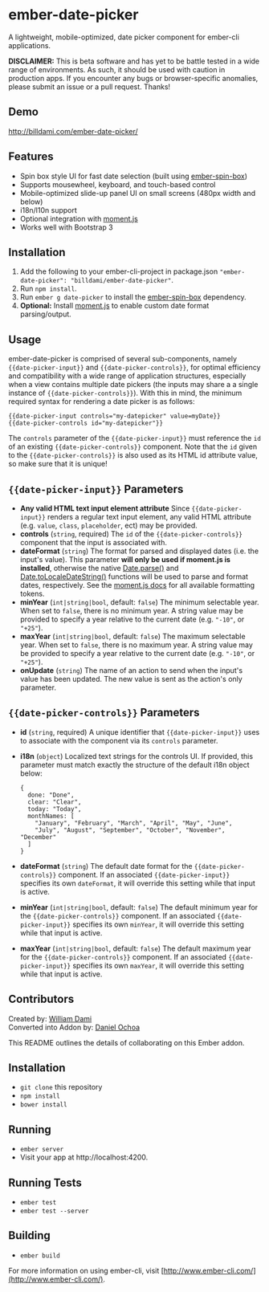 ember-date-picker
=================

A lightweight, mobile-optimized, date picker component for ember-cli applications.

**DISCLAIMER:** This is beta software and has yet to be battle tested in a wide range of environments. As such, it should be used with caution in production apps. If you encounter any bugs or browser-specific anomalies, please submit an issue or a pull request. Thanks!

Demo
----

http://billdami.com/ember-date-picker/

Features
--------

* Spin box style UI for fast date selection (built using [ember-spin-box](https://github.com/billdami/ember-spin-box)</a>)
* Supports mousewheel, keyboard, and touch-based control
* Mobile-optimized slide-up panel UI on small screens (480px width and below)
* i18n/l10n support
* Optional integration with [moment.js](http://momentjs.com/)
* Works well with Bootstrap 3

Installation
------------

1. Add the following to your ember-cli-project in package.json `"ember-date-picker": "billdami/ember-date-picker"`.
2. Run `npm install`.
3. Run `ember g date-picker` to install the [ember-spin-box](https://github.com/billdami/ember-spin-box) dependency.
4. **Optional:** Install [moment.js](http://momentjs.com/) to enable custom date format parsing/output.

Usage
-----

ember-date-picker is comprised of several sub-components, namely `{{date-picker-input}}` and `{{date-picker-controls}}`, for optimal efficiency and compatibility with a wide range of application structures, especially when a view contains multiple date pickers (the inputs may share a a single instance of `{{date-picker-controls}}`). With this in mind, the minimum required syntax for rendering a date picker is as follows:

```
{{date-picker-input controls="my-datepicker" value=myDate}}
{{date-picker-controls id="my-datepicker"}}
```

The `controls` parameter of the `{{date-picker-input}}` must reference the `id` of an existing `{{date-picker-controls}}` component. Note that the `id` given to the `{{date-picker-controls}}` is also used as its HTML id attribute value, so make sure that it is unique!

`{{date-picker-input}}` Parameters
-------

* **Any valid HTML text input element attribute**
  Since `{{date-picker-input}}` renders a regular text input element, any valid HTML attribute (e.g. `value`,  `class`, `placeholder`, ect) may be provided.
* **controls** (`string`, required)
  The `id` of the `{{date-picker-controls}}` component that the input is associated with.
* **dateFormat** (`string`)
  The format for parsed and displayed dates (i.e. the input's value). This parameter **will only be used if moment.js is installed**, otherwise the native [Date.parse()](https://developer.mozilla.org/en-US/docs/Web/JavaScript/Reference/Global_Objects/Date/parse) and [Date.toLocaleDateString()](https://developer.mozilla.org/en-US/docs/Web/JavaScript/Reference/Global_Objects/Date/toLocaleDateString) functions will be used to parse and format dates, respectively. See the [moment.js docs](http://momentjs.com/docs/#/parsing/string-format/) for all available formatting tokens.
* **minYear** (`int|string|bool`, default: `false`)
  The minimum selectable year. When set to `false`, there is no minimum year. A string value may be provided to specify a year relative to the current date (e.g. `"-10"`, or `"+25"`).
* **maxYear** (`int|string|bool`, default: `false`)
  The maximum selectable year. When set to `false`, there is no maximum year. A string value may be provided to specify a year relative to the current date (e.g. `"-10"`, or `"+25"`).
* **onUpdate** (`string`)
  The name of an action to send when the input's value has been updated. The new value is sent as the action's only parameter.

`{{date-picker-controls}}` Parameters
-------

* **id** (`string`, required)
  A unique identifier that `{{date-picker-input}}` uses to associate with the component via its `controls` parameter.
* **i18n** (`object`)
  Localized text strings for the controls UI. If provided, this parameter must match exactly the structure of the default i18n object below:

  ```
  {
    done: "Done",
    clear: "Clear",
    today: "Today",
    monthNames: [
      "January", "February", "March", "April", "May", "June",
      "July", "August", "September", "October", "November", "December"
    ]
  }
  ```
* **dateFormat** (`string`)
  The default date format for the `{{date-picker-controls}}` component. If an associated `{{date-picker-input}}` specifies its own `dateFormat`, it will override this setting while that input is active.
* **minYear** (`int|string|bool`, default: `false`)
  The default minimum year for the `{{date-picker-controls}}` component. If an associated `{{date-picker-input}}` specifies its own `minYear`, it will override this setting while that input is active.
* **maxYear** (`int|string|bool`, default: `false`)
  The default maximum year for the `{{date-picker-controls}}` component. If an associated `{{date-picker-input}}` specifies its own `maxYear`, it will override this setting while that input is active.

Contributors
------------

Created by: [William Dami](https://github.com/billdami)<br/>
Converted into Addon by: [Daniel Ochoa](https://github.com/DanyHunter)


This README outlines the details of collaborating on this Ember addon.

## Installation

* `git clone` this repository
* `npm install`
* `bower install`

## Running

* `ember server`
* Visit your app at http://localhost:4200.

## Running Tests

* `ember test`
* `ember test --server`

## Building

* `ember build`

For more information on using ember-cli, visit [http://www.ember-cli.com/](http://www.ember-cli.com/).
